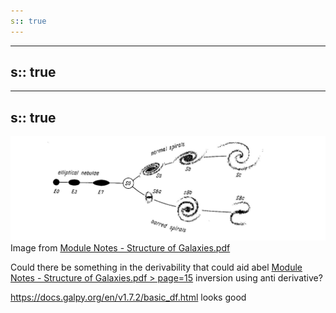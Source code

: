 ```yaml
---
s:: true
---
```

---
s:: true
---
---
s:: true
---
![Pasted image 20221118232853.png](../../Assets/Pasted%20image%2020221118232853.png)
Image from [Module Notes - Structure of Galaxies.pdf](../../PDFs/Module%20Notes%20-%20Structure%20of%20Galaxies.pdf) 

Could there be something in the derivability that could aid abel [Module Notes - Structure of Galaxies.pdf > page=15](../../PDFs/Module%20Notes%20-%20Structure%20of%20Galaxies.pdf.md#page=15) inversion using anti derivative?

https://docs.galpy.org/en/v1.7.2/basic_df.html looks good